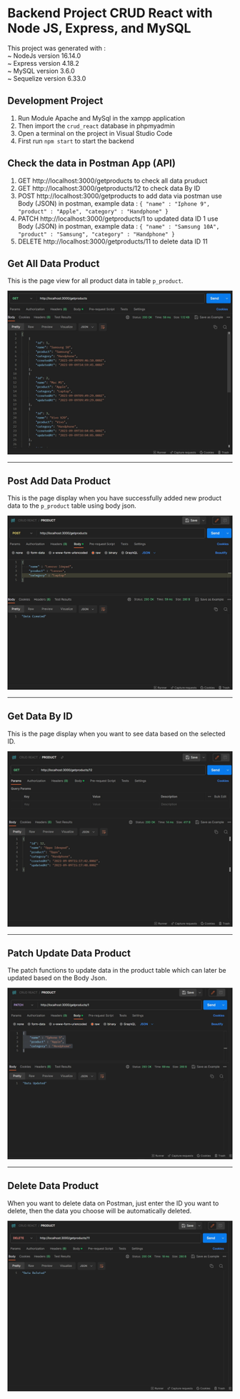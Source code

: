 # Backend Project CRUD React with Node JS, Express, and MySQL  

This project was generated with : <br> 
~ NodeJs version 16.14.0 <br>
~ Express version 4.18.2 <br>
~ MySQL version 3.6.0 <br>
~ Sequelize version 6.33.0 

## Development Project
1. Run Module Apache and MySql in the xampp application
2. Then import the `crud_react` database in phpmyadmin
3. Open a terminal on the project in Visual Studio Code
4. First run `npm start` to start the backend

## Check the data in Postman App (API)
1. GET http://localhost:3000/getproducts to check all data pruduct
2. GET http://localhost:3000/getproducts/12 to check data By ID
3. POST http://localhost:3000/getproducts to add data via postman use Body (JSON) in postman, example data :
`{
    "name" : "Iphone 9",
    "product" : "Apple",
    "category" : "Handphone"
}`
4.  PATCH http://localhost:3000/getproducts/1 to updated data ID 1 use Body (JSON) in postman, example data :
`{
    "name" : "Samsung 10A",
    "product" : "Samsung",
    "category" : "Handphone"
}`
5. DELETE http://localhost:3000/getproducts/11 to delete data ID 11

## Get All Data Product
This is the page view for all product data in table `p_product`.

![](img/getproducts.jpeg)
<br>

----

## Post Add Data Product
This is the page display when you have successfully added new product data to the `p_product` table using body json.

![](img/createdata.jpeg)
<br>

----

## Get Data By ID
This is the page display when you want to see data based on the selected ID.

![](img/getById.jpeg)
<br>

----

## Patch Update Data Product
The patch functions to update data in the product table which can later be updated based on the Body Json.

![](img/updatedata.jpeg)
<br>

---

## Delete Data Product
When you want to delete data on Postman, just enter the ID you want to delete, then the data you choose will be automatically deleted.

![](img/deletedata.jpeg)